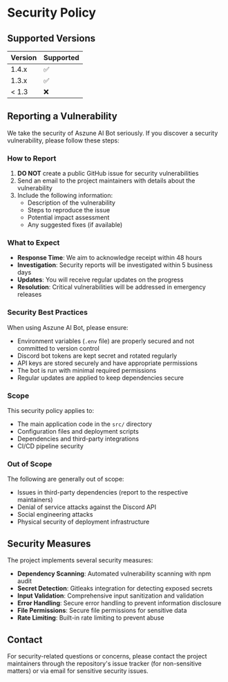# Security Policy

## Supported Versions

| Version | Supported          |
| ------- | ------------------ |
| 1.4.x   | :white_check_mark: |
| 1.3.x   | :white_check_mark: |
| < 1.3   | :x:                |

## Reporting a Vulnerability

We take the security of Aszune AI Bot seriously. If you discover a security vulnerability, please
follow these steps:

### How to Report

1. **DO NOT** create a public GitHub issue for security vulnerabilities
2. Send an email to the project maintainers with details about the vulnerability
3. Include the following information:
   - Description of the vulnerability
   - Steps to reproduce the issue
   - Potential impact assessment
   - Any suggested fixes (if available)

### What to Expect

- **Response Time**: We aim to acknowledge receipt within 48 hours
- **Investigation**: Security reports will be investigated within 5 business days
- **Updates**: You will receive regular updates on the progress
- **Resolution**: Critical vulnerabilities will be addressed in emergency releases

### Security Best Practices

When using Aszune AI Bot, please ensure:

- Environment variables (`.env` file) are properly secured and not committed to version control
- Discord bot tokens are kept secret and rotated regularly
- API keys are stored securely and have appropriate permissions
- The bot is run with minimal required permissions
- Regular updates are applied to keep dependencies secure

### Scope

This security policy applies to:

- The main application code in the `src/` directory
- Configuration files and deployment scripts
- Dependencies and third-party integrations
- CI/CD pipeline security

### Out of Scope

The following are generally out of scope:

- Issues in third-party dependencies (report to the respective maintainers)
- Denial of service attacks against the Discord API
- Social engineering attacks
- Physical security of deployment infrastructure

## Security Measures

The project implements several security measures:

- **Dependency Scanning**: Automated vulnerability scanning with npm audit
- **Secret Detection**: Gitleaks integration for detecting exposed secrets
- **Input Validation**: Comprehensive input sanitization and validation
- **Error Handling**: Secure error handling to prevent information disclosure
- **File Permissions**: Secure file permissions for sensitive data
- **Rate Limiting**: Built-in rate limiting to prevent abuse

## Contact

For security-related questions or concerns, please contact the project maintainers through the
repository's issue tracker (for non-sensitive matters) or via email for sensitive security issues.

